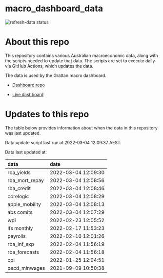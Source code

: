 
<!-- README.md is generated from README.Rmd. Please edit that file -->

# macro\_dashboard\_data

<!-- badges: start -->

![refresh-data
status](https://github.com/grattan/macro_dashboard_data/workflows/refresh-data/badge.svg)

<!-- badges: end -->

# About this repo

This repository contains various Australian macroeconomic data, along
with the scripts needed to update that data. The scripts are set to
execute daily via GitHub Actions, which updates the data.

The data is used by the Grattan macro dashboard.

  - [Dashboard repo](https://github.com/grattan/macrodashboard)

  - [Live dashboard](https://mattcowgill.shinyapps.io/macrodashboard/)

# Updates to this repo

The table below provides information about when the data in this
repository was last updated.

Data update script last run at 2022-03-04 12:09:37 AEST.

Data last updated at:

| data             | date                |
| :--------------- | :------------------ |
| rba\_yields      | 2022-03-04 12:09:30 |
| rba\_mort\_repay | 2022-03-04 12:08:56 |
| rba\_credit      | 2022-03-04 12:08:46 |
| corelogic        | 2022-03-04 12:08:29 |
| apple\_mobility  | 2022-03-04 12:08:13 |
| abs comits       | 2022-03-04 12:07:29 |
| wpi              | 2022-02-23 12:05:52 |
| lfs monthly      | 2022-02-17 11:53:23 |
| payrolls         | 2022-02-10 12:01:26 |
| rba\_inf\_exp    | 2022-02-04 11:56:19 |
| rba\_forecasts   | 2022-02-04 11:56:18 |
| cpi              | 2022-01-25 12:04:51 |
| oecd\_minwages   | 2021-09-09 10:50:38 |
